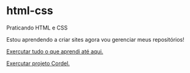 # html-css
 Praticando HTML e CSS

 Estou aprendendo a criar sites agora vou gerenciar meus repositórios!


 <a href = "https://jaqrocha.github.io/html-css/exercicios/desafio010/index.html">Exercutar tudo o que aprendi até aqui.</a>

 <a href = "https://jaqrocha.github.io/html-css/exercicios/desafio011/index.html">Exercutar projeto Cordel.</a>
